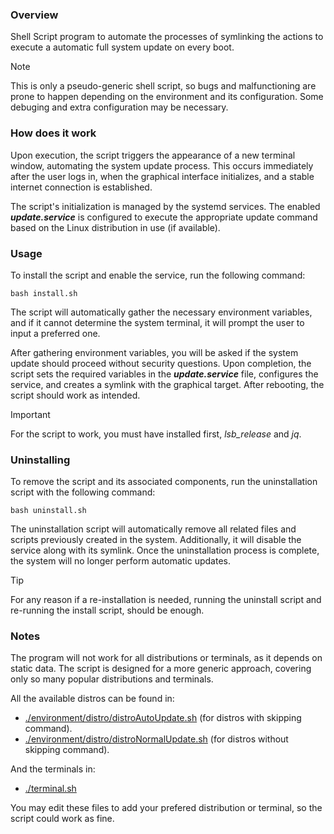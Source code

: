 ### Overview
Shell Script program to automate the processes of symlinking the actions to execute a automatic full system update on every boot.

> [!NOTE]  
> This is only a pseudo-generic shell script, so bugs and malfunctioning are prone to happen depending on the environment and its configuration. Some debuging and extra configuration may be necessary.

### How does it work
Upon execution, the script triggers the appearance of a new terminal window, automating the system update process. 
This occurs immediately after the user logs in, when the graphical interface initializes, and a stable internet connection is established.

The script's initialization is managed by the systemd services. The enabled _**update.service**_ is configured 
to execute the appropriate update command based on the Linux distribution in use (if available).

### Usage
To install the script and enable the service, run the following command:

```console
bash install.sh
```

The script will automatically gather the necessary environment variables, and 
if it cannot determine the system terminal, it will prompt the user to input a preferred one.

After gathering environment variables, you will be asked if the system update should proceed without security questions. Upon completion, the script sets the required variables in the _**update.service**_ file, configures the service, and creates a symlink with the graphical target. After rebooting, the script should work as intended.

> [!IMPORTANT]  
> For the script to work, you must have installed first, _lsb\_release_ and _jq_.

### Uninstalling
To remove the script and its associated components, run the uninstallation script with the following command:

```console
bash uninstall.sh
```

The uninstallation script will automatically remove all related files and scripts previously created in the system. Additionally, it will disable the service along with its symlink. Once the uninstallation process is complete, the system will no longer perform automatic updates.

> [!TIP]
> For any reason if a re-installation is needed, running the uninstall script and re-running the install script, should be enough.

### Notes
The program will not work for all distributions or terminals, as it depends on static data.
The script is designed for a more generic approach, covering only so many popular distributions and terminals.

All the available distros can be found in:
 - [./environment/distro/distroAutoUpdate.sh](https://github.com/rafaeltxc/Update-Check/blob/main/environment/distro/distroAutoUpdate.sh) (for distros with skipping command).
 - [./environment/distro/distroNormalUpdate.sh](https://github.com/rafaeltxc/Update-Check/blob/main/environment/distro/distroNormalUpdate.sh) (for distros without skipping command).

And the terminals in:
 - [./terminal.sh](https://github.com/rafaeltxc/linux-update-service/blob/main/environment/terminal.sh)

You may edit these files to add your prefered distribution or terminal, so the script could work as fine.
